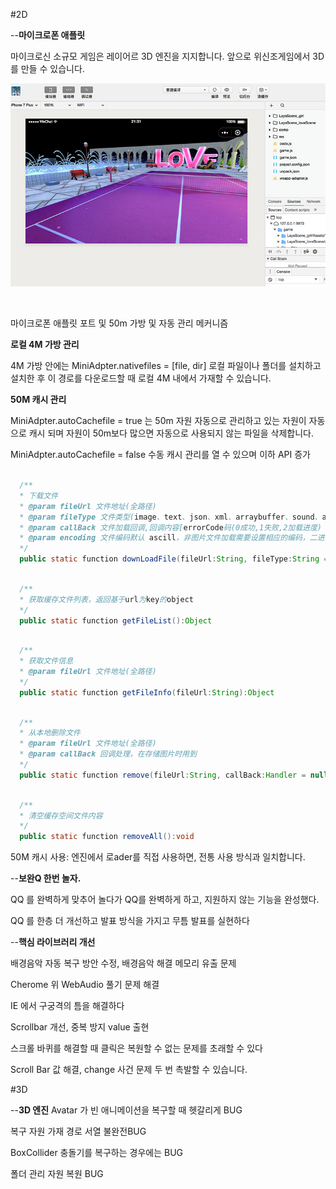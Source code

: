 #2D

--**마이크로폰 애플릿**

마이크로신 소규모 게임은 레이어르 3D 엔진을 지지합니다. 앞으로 위신조게임에서 3D를 만들 수 있습니다.



  ![wx3d](imgs\wx3d.jpg)

​

마이크로폰 애플릿 포트 및 50m 가방 및 자동 관리 메커니즘

​**로컬 4M 가방 관리**

4M 가방 안에는 MiniAdpter.nativefiles = [file, dir] 로컬 파일이나 폴더를 설치하고 설치한 후 이 경로를 다운로드할 때 로컬 4M 내에서 가재할 수 있습니다.

​**50M 캐시 관리**

MiniAdpter.autoCachefile = true 는 50m 자원 자동으로 관리하고 있는 자원이 자동으로 캐시 되며 자원이 50m보다 많으면 자동으로 사용되지 않는 파일을 삭제합니다.

MiniAdpter.autoCachefile = false 수동 캐시 관리를 열 수 있으며 이하 API 증가



  
```java

  /**
  * 下载文件 
  * @param fileUrl 文件地址(全路径)
  * @param fileType 文件类型(image、text、json、xml、arraybuffer、sound、atlas、font)
  * @param callBack 文件加载回调,回调内容[errorCode码(0成功,1失败,2加载进度)
  * @param encoding 文件编码默认 ascill，非图片文件加载需要设置相应的编码，二进制编码为空字符串
  */				
  public static function downLoadFile(fileUrl:String, fileType:String = "",callBack:Handler = null,encoding:String = "ascii"):void
  ```





  
```java

  /**
  * 获取缓存文件列表，返回基于url为key的object
  */
  public static function getFileList():Object
  ```





  
```java

  /**
  * 获取文件信息
  * @param fileUrl 文件地址(全路径)
  */
  public static function getFileInfo(fileUrl:String):Object
  ```





  
```java

  /**
  * 从本地删除文件
  * @param fileUrl 文件地址(全路径)
  * @param callBack 回调处理，在存储图片时用到
  */
  public static function remove(fileUrl:String, callBack:Handler = null):void
  ```





  
```java

  /**
  * 清空缓存空间文件内容
  */		
  public static function removeAll():void
  ```


50M 캐시 사용: 엔진에서 로ader를 직접 사용하면, 전통 사용 방식과 일치합니다.


--**보완Q 한번 놀자.**

QQ 를 완벽하게 맞추어 놀다가 QQ를 완벽하게 하고, 지원하지 않는 기능을 완성했다.

QQ 를 한층 더 개선하고 발표 방식을 가지고 무틈 발표를 실현하다

--**핵심 라이브러리 개선**

배경음악 자동 복구 방안 수정, 배경음악 해결 메모리 유출 문제

Cherome 위 WebAudio 풀기 문제 해결

IE 에서 구궁격의 틈을 해결하다

Scrollbar 개선, 중복 방지 value 출현

스크롤 바퀴를 해결할 때 클릭은 복원할 수 없는 문제를 초래할 수 있다

Scroll Bar 값 해결, change 사건 문제 두 번 촉발할 수 있습니다.



#3D

--**3D 엔진**
Avatar 가 빈 애니메이션을 복구할 때 헷갈리게 BUG

복구 자원 가재 경로 서열 불완전BUG

BoxCollider 충돌기를 복구하는 경우에는 BUG

폴더 관리 자원 복원 BUG

